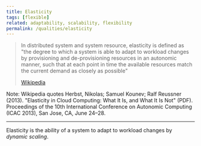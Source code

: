 ```yaml
---
title: Elasticity
tags: [flexible]
related: adaptability, scalability, flexibility
permalink: /qualities/elasticity
---
```


>In distributed system and system resource, elasticity is defined as "the degree to which a system is able to adapt to workload changes by provisioning and de-provisioning resources in an autonomic manner, such that at each point in time the available resources match the current demand as closely as possible"
>
> [Wikipedia](https://en.wikipedia.org/wiki/Elasticity_(system_resource))

Note: Wikipedia quotes Herbst, Nikolas; Samuel Kounev; Ralf Reussner (2013). "Elasticity in Cloud Computing: What It Is, and What It Is Not" (PDF). Proceedings of the 10th International Conference on Autonomic Computing (ICAC 2013), San Jose, CA, June 24–28.

<hr>

Elasticity is the ability of a system to adapt to workload changes by _dynamic scaling_.